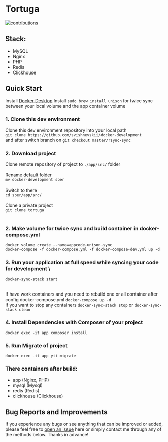 # Tortuga

[![contributions](https://img.shields.io/badge/environment-dev-brightgreen.svg?style=flat-square)](https://github.com/svishnevskii/deploy-kubernetes-nodejs-server/issues)

## Stack:
* MySQL
* Nginx
* PHP
* Redis
* Clickhouse


## Quick Start
Install [Docker Desktop](https://www.docker.com/products/docker-desktop)
Install `sudo brew install unison` for twice sync between your local volume and the app container volume

### 1. Clone this dev environment
Clone this dev environment repository into your local path <br>
```git clone https://github.com/svishnevskii/docker-development```<br>
and after switch branch on ```git checkout master/rsync-sync```


### 2. Download project
Clone remote repository of project to `./app/src/` folder <br><br>
Rename default folder <br>
`mv docker-development sber` <br><br>
Switch to there </br>
`cd sber/app/src/` <br><br>
Clone a private project <br>
`git clone tortuga` <br><br>

### 2. Make volume for twice sync and build container in docker-compose.yml
`docker volume create --name=appcode-unison-sync` <br>
`docker-compose -f docker-compose.yml -f docker-compose-dev.yml up -d`

### 3. Run your application at full speed while syncing your code for development \
`docker-sync-stack start` <br><br>

If have work containers and you need to rebuild one or all container after config docker-compose.yml
`docker-compose up -d` 
<br>
If you want to stop any containers `docker-sync-stack stop` or `docker-sync-stack clean`

### 4. Install Dependencies with Composer of your project
`docker exec -it app composer install`

### 5. Run Migrate of project
`docker exec -it app yii migrate`

### There containers after build:
* app (Nginx, PHP)
* mysql (Mysql)
* redis (Redis)
* clickhouse (Clickhouse)

## Bug Reports and Improvements
If you experience any bugs or see anything that can be improved or added, please feel free to [open an issue](https://github.com/svishnevskii/todo/issues) here or simply contact me through any of the methods below. Thanks in advance!
